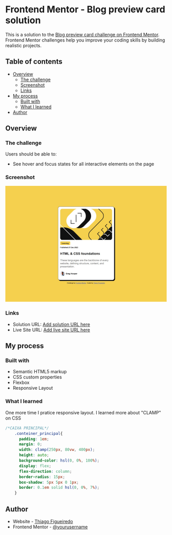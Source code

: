 # Frontend Mentor - Blog preview card solution

This is a solution to the [Blog preview card challenge on Frontend Mentor](https://www.frontendmentor.io/challenges/blog-preview-card-ckPaj01IcS). Frontend Mentor challenges help you improve your coding skills by building realistic projects. 

## Table of contents

- [Overview](#overview)
  - [The challenge](#the-challenge)
  - [Screenshot](#screenshot)
  - [Links](#links)
- [My process](#my-process)
  - [Built with](#built-with)
  - [What I learned](#what-i-learned)
- [Author](#author)

## Overview

### The challenge

Users should be able to:

- See hover and focus states for all interactive elements on the page

### Screenshot

![](./HTMLeCSS.jpg)


### Links

- Solution URL: [Add solution URL here](https://www.frontendmentor.io/solutions/responsive-blog-card-with-html-e-css-Xrl5DYm20_)
- Live Site URL: [Add live site URL here](https://thiagofigueiredoteixeira.github.io/blog_card_PEM/)

## My process

### Built with

- Semantic HTML5 markup
- CSS custom properties
- Flexbox
- Responsive Layout


### What I learned

One more time I pratice responsive layout. I learned more about "CLAMP" on CSS

```css
/*CAIXA PRINCIPAL*/
    .conteiner_principal{
      padding: 1em;
      margin: 0;
      width: clamp(250px, 80vw, 400px);
      height: auto;
      background-color: hsl(0, 0%, 100%);
      display: flex;
      flex-direction: column;
      border-radius: 15px;
      box-shadow: 5px 5px 0 1px;
      border: 0.1em solid hsl(0, 0%, 7%);
    }
```


## Author

- Website - [Thiago Figueiredo](https://github.com/ThiagoFigueiredoTeixeira)
- Frontend Mentor - [@yourusername](https://www.frontendmentor.io/profile/yourusername)



